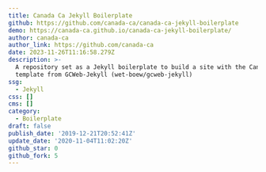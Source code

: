 ```yaml
---
title: Canada Ca Jekyll Boilerplate
github: https://github.com/canada-ca/canada-ca-jekyll-boilerplate
demo: https://canada-ca.github.io/canada-ca-jekyll-boilerplate/
author: canada-ca
author_link: https://github.com/canada-ca
date: 2023-11-26T11:16:58.279Z
description: >-
  A repository set as a Jekyll boilerplate to build a site with the Canada.ca
  template from GCWeb-Jekyll (wet-boew/gcweb-jekyll)
ssg:
  - Jekyll
css: []
cms: []
category:
  - Boilerplate
draft: false
publish_date: '2019-12-21T20:52:41Z'
update_date: '2020-11-04T11:02:20Z'
github_star: 0
github_fork: 5
---
```

